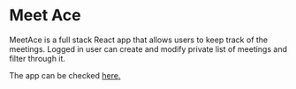 # Meet Ace

MeetAce is a full stack React app that allows users to keep track of the meetings.
Logged in user can create and modify private list of meetings and filter through it.


The app can be checked [here.](https://meetace-mj.herokuapp.com/)